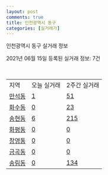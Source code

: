 ```yaml
---
layout: post
comments: true
title: 인천광역시 동구
categories: [실거래가]
---
```


인천광역시 동구 실거래 정보

2021년 06월 15일 등록된 실거래 정보: 7건

<script type="text/javascript">
  google.charts.load('current', {'packages':['corechart']});
  google.charts.setOnLoadCallback(drawChart);

  function drawChart() {
    var data = google.visualization.arrayToDataTable([['거래일', '매매', '전월세', '전매'], ['2021-04', 35, 8, 12], ['2021-03', 5, 5, 3], ['2021-05', 36, 7, 16], ['2021-06', 4, 1, 2], ['2021-02', 0, 1, 0]]);

    var options = {
      title: '최근 2개월간 거래량 추이',
      legend: { position: 'bottom' }
    };

    var chart = new google.visualization.LineChart(document.getElementById('columnchart_material'));
    chart.draw(data, (options));
  }
</script>

<div id="columnchart_material" style="width: 450px; margin-left: -35px"></div>
<br>
<table class="sortable">
  <tr>
    <td>지역</td>
    <td>오늘 실거래</td>
    <td>2주간 실거래</td>
  </tr>

  
  <tr class="item">
    <td><a href="2814010100.html">만석동</a></td>
    <td><a href="2814010100.html">1</a></td>
    <td><a href="2814010100.html">51</a></td>
  </tr>
    

  <tr class="item">
    <td><a href="2814010200.html">화수동</a></td>
    <td><a href="2814010200.html">0</a></td>
    <td><a href="2814010200.html">23</a></td>
  </tr>
    

  <tr class="item">
    <td><a href="2814010300.html">송현동</a></td>
    <td><a href="2814010300.html">6</a></td>
    <td><a href="2814010300.html">215</a></td>
  </tr>
    

  <tr class="item">
    <td><a href="2814010400.html">화평동</a></td>
    <td><a href="2814010400.html">0</a></td>
    <td><a href="2814010400.html">0</a></td>
  </tr>
    

  <tr class="item">
    <td><a href="2814010500.html">창영동</a></td>
    <td><a href="2814010500.html">0</a></td>
    <td><a href="2814010500.html">0</a></td>
  </tr>
    

  <tr class="item">
    <td><a href="2814010600.html">금곡동</a></td>
    <td><a href="2814010600.html">0</a></td>
    <td><a href="2814010600.html">0</a></td>
  </tr>
    

  <tr class="item">
    <td><a href="2814010700.html">송림동</a></td>
    <td><a href="2814010700.html">0</a></td>
    <td><a href="2814010700.html">134</a></td>
  </tr>
    


</table>


    